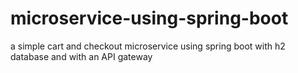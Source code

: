 # microservice-using-spring-boot
a simple cart and checkout microservice using spring boot with h2 database and with an API gateway
